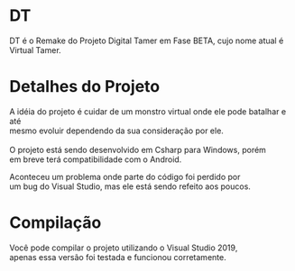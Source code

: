 # DT
DT é o Remake do Projeto Digital Tamer em Fase BETA, cujo nome atual é Virtual Tamer.

# Detalhes do Projeto
A idéia do projeto é cuidar de um monstro virtual onde ele pode batalhar e até
<br/>mesmo evoluir dependendo da sua consideração por ele.<br/><br/>
O projeto está sendo desenvolvido em Csharp para Windows, porém
<br/>em breve terá compatibilidade com o Android.

Aconteceu um problema onde parte do código foi perdido por<br/>
um bug do Visual Studio, mas ele está sendo refeito aos poucos.

# Compilação
Você pode compilar o projeto utilizando o Visual Studio 2019,<br/>
apenas essa versão foi testada e funcionou corretamente.
